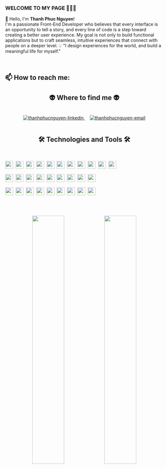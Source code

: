 ### WELCOME TO MY PAGE 👋👋👋

🚀 Hello, I'm  **Thanh Phuc Nguyen**!  
I'm a passionate Front-End Developer who believes that every interface is an opportunity to tell a story, and every line of code is a step toward creating a better user experience. My goal is not only to build functional applications but to craft seamless, intuitive experiences that connect with people on a deeper level.
💡 "I design experiences for the world, and build a meaningful life for myself."

<br>

## 📫 How to reach me: 

<h2 align="center">👽 Where to find me 👽</h2>
<br>

<div align="center">
  <a href="https://www.linkedin.com/in/thanhphucnguyen1810/" target="blank">
    <img src="https://img.icons8.com/bubbles/100/000000/linkedin.png" alt="thanhphucnguyen-linkedin" />
  </a>
  &nbsp;&nbsp;&nbsp;
  <a href="mailto:thanhphucnguyen54@gmail.com" target="top">
    <img src="https://img.icons8.com/bubbles/100/000000/apple-mail.png" alt="thanhphucnguyen-email" />
  </a>
</div>

<br>

<h2 align="center">🛠 Technologies and Tools 🛠</h2><br>

<!-- Frontend -->
<span><img src="https://img.shields.io/badge/HTML5-282C34?logo=html5&logoColor=E34F26" height="25"/></span>&nbsp;
<span><img src="https://img.shields.io/badge/CSS3-282C34?logo=css3&logoColor=1572B6" height="25"/></span>&nbsp;
<span><img src="https://img.shields.io/badge/Tailwind%20CSS-282C34?logo=tailwind-css&logoColor=38B2AC" height="25"/></span>&nbsp;
<span><img src="https://img.shields.io/badge/Sass-282C34?logo=sass&logoColor=CC6699" height="25"/></span>&nbsp;
<span><img src="https://img.shields.io/badge/Bootstrap-282C34?logo=bootstrap&logoColor=7952B3" height="25"/></span>&nbsp;
<span><img src="https://img.shields.io/badge/ReactJS-282C34?logo=react&logoColor=61DAFB" height="25"/></span>&nbsp;
<span><img src="https://img.shields.io/badge/Angular-282C34?logo=angular&logoColor=DD0031" height="25"/></span>&nbsp;
<span><img src="https://img.shields.io/badge/Vue.js-282C34?logo=vue.js&logoColor=4FC08D" height="25"/></span>&nbsp;
<span><img src="https://img.shields.io/badge/Redux-282C34?logo=redux&logoColor=764ABC" height="25"/></span>&nbsp;
<span><img src="https://img.shields.io/badge/JavaScript-282C34?logo=javascript&logoColor=F7DF1E" height="25"/></span>&nbsp;
<span><img src="https://img.shields.io/badge/TypeScript-282C34?logo=typescript&logoColor=3178C6" height="25"/></span>&nbsp;

<!-- Backend -->
<span><img src="https://img.shields.io/badge/Node.js-282C34?logo=node.js&logoColor=00F200" height="25"/></span>&nbsp;
<span><img src="https://img.shields.io/badge/Express-282C34?logo=express&logoColor=FFFFFF" height="25"/></span>&nbsp;
<span><img src="https://img.shields.io/badge/Laravel-282C34?logo=laravel&logoColor=FF2D20" height="25"/></span>&nbsp;
<span><img src="https://img.shields.io/badge/Spring%20Boot-282C34?logo=spring-boot&logoColor=6DB33F" height="25"/></span>&nbsp;
<span><img src="https://img.shields.io/badge/Django-282C34?logo=django&logoColor=092E20" height="25"/></span>&nbsp;
<span><img src="https://img.shields.io/badge/MongoDB-282C34?logo=mongodb&logoColor=47A248" height="25"/></span>&nbsp;
<span><img src="https://img.shields.io/badge/MySQL-282C34?logo=mysql&logoColor=4479A1" height="25"/></span>&nbsp;
<span><img src="https://img.shields.io/badge/PostgreSQL-282C34?logo=postgresql&logoColor=336791" height="25"/></span>&nbsp;
<span><img src="https://img.shields.io/badge/Firebase-282C34?logo=firebase&logoColor=FFCA28" height="25"/></span>&nbsp;

<!-- Tools -->
<span><img src="https://img.shields.io/badge/git-282C34?logo=git&logoColor=F05032" height="25"/></span>&nbsp;
<span><img src="https://img.shields.io/badge/VS%20Code-282C34?logo=visual-studio-code&logoColor=007ACC" height="25"/></span>&nbsp;
<span><img src="https://img.shields.io/badge/ESLint-282C34?logo=eslint&logoColor=4B32C3" height="25"/></span>&nbsp;
<span><img src="https://img.shields.io/badge/WordPress-282C34?logo=wordpress&logoColor=21759B" height="25"/></span>&nbsp;
<span><img src="https://img.shields.io/badge/Figma-282C34?logo=figma&logoColor=F24E1E" height="25"/></span>&nbsp;
<span><img src="https://img.shields.io/badge/Postman-282C34?logo=postman&logoColor=FF6C37" height="25"/></span>&nbsp;
<span><img src="https://img.shields.io/badge/Docker-282C34?logo=docker&logoColor=2496ED" height="25"/></span>&nbsp;
<span><img src="https://img.shields.io/badge/JWT-282C34?logo=jsonwebtokens&logoColor=000000" height="25"/></span>&nbsp;
<span><img src="https://img.shields.io/badge/GraphQL-282C34?logo=graphql&logoColor=E10098" height="25"/></span>&nbsp;

<br/><br/>

<!-- GitHub Stats -->
<p align="center">
  <img src="https://github-readme-stats.vercel.app/api?username=thanhphucnguyen-dev&show_icons=true&theme=tokyonight&hide=contribs,prs,issues" width="45%"/>
  <img src="https://github-readme-stats.vercel.app/api/top-langs/?username=thanhphucnguyen-dev&layout=compact&theme=tokyonight" width="45%"/>
</p>
